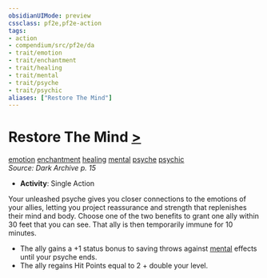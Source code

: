 ```yaml
---
obsidianUIMode: preview
cssclass: pf2e,pf2e-action
tags:
- action
- compendium/src/pf2e/da
- trait/emotion
- trait/enchantment
- trait/healing
- trait/mental
- trait/psyche
- trait/psychic
aliases: ["Restore The Mind"]
---
```

# Restore The Mind [>](../core-rulebook/chapter-9-playing-the-game.md#Actions "Single Action")
[emotion](../traits/emotion.md)  [enchantment](../traits/enchantment.md)  [healing](../traits/healing.md)  [mental](../traits/mental.md)  [psyche](../traits/psyche-da.md)  [psychic](../traits/psychic-da.md)  
*Source: Dark Archive p. 15*  

- **Activity**: Single Action

Your unleashed psyche gives you closer connections to the emotions of your allies, letting you project reassurance and strength that replenishes their mind and body. Choose one of the two benefits to grant one ally within 30 feet that you can see. That ally is then temporarily immune for 10 minutes.

- The ally gains a +1 status bonus to saving throws against [mental](../traits/mental.md) effects until your psyche ends.
- The ally regains Hit Points equal to 2 + double your level.